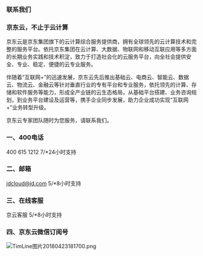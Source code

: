 ### 联系我们

### 京东云，不止于云计算

京东云是京东集团旗下的云计算综合服务提供商，拥有全球领先的云计算技术和完整的服务平台。依托京东集团在云计算、大数据、物联网和移动互联应用等多方面的长期业务实践和技术积淀，致力于打造社会化的云服务平台，向全社会提供安全、专业、稳定、便捷的云专业服务。

伴随着“互联网+”的迅速发展，京东云先后推出基础云、电商云、智能云、数据云、物流云、金融云等针对垂直行业的专有平台和专业服务，依托领先的计算、存储和软件服务等能力，形成全产业链的云生态格局，从基础平台搭建、业务咨询规划，到业务平台建设及运营等，携手企业同步发展，助力企业成功实现“互联网+”业务转型升级。

京东云专家团队随时为您服务，请联系我们。

### 一、400电话

400 615 1212 7/*24小时支持

### 二、邮箱

[jdcloud@jd.com](http://mailto:jdcloud@jd.com) 5/*8小时支持

### 三、在线客服

京云客服 5/*8小时支持

### 四、京东云微信订阅号

![TimLine图片20180423181700.png](https://img1.jcloudcs.com/cms/3a3be2ff-199f-4c2a-8aaf-16ac291e531820180423181651.png "undefined")